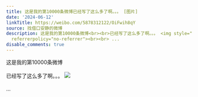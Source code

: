 ```yaml
---
title: 这是我的第10000条微博已经写了这么多了啊。。。 [图片]
date: '2024-06-12'
linkTitle: https://weibo.com/5878312122/OiFwih8qY
source: 找借口安静的微博
description: 这是我的第10000条微博<br><br>已经写了这么多了啊。。。 <img style="" src="https://tvax3.sinaimg.cn/large/006pONvQgy1hqmpe01fjgj307v09mq5i.jpg"
  referrerpolicy="no-referrer"><br><br> ...
disable_comments: true
---
```

这是我的第10000条微博<br><br>已经写了这么多了啊。。。 <img style="" src="https://tvax3.sinaimg.cn/large/006pONvQgy1hqmpe01fjgj307v09mq5i.jpg" referrerpolicy="no-referrer"><br><br> ...